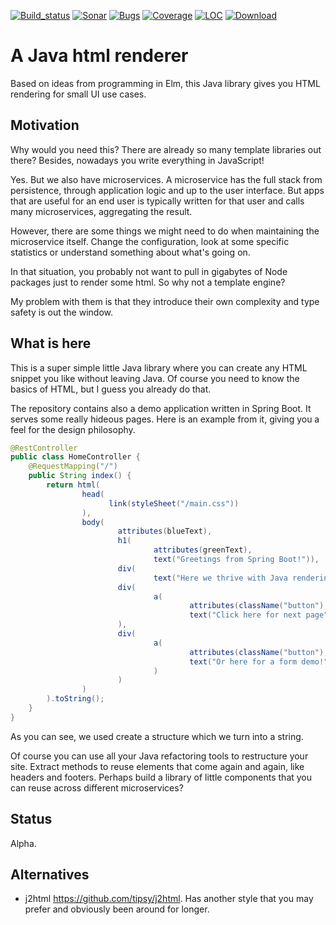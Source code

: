 [![Build_status](https://travis-ci.org/ArtComputerSE/ajavahtmlrenderer.svg?branch=master)](https://travis-ci.org/ArtComputerSE/ajavahtmlrenderer)
[![Sonar](https://sonarcloud.io/api/project_badges/measure?project=se.artcomputer.html%3Aajavahtmlrenderer&metric=alert_status)](https://sonarcloud.io/dashboard?id=se.artcomputer.html%3Aajavahtmlrenderer)
[![Bugs](https://sonarcloud.io/api/project_badges/measure?project=se.artcomputer.html%3Aajavahtmlrenderer&metric=bugs)](https://sonarcloud.io/dashboard?id=se.artcomputer.html%3Aajavahtmlrenderer)
[![Coverage](https://sonarcloud.io/api/project_badges/measure?project=se.artcomputer.html%3Aajavahtmlrenderer&metric=coverage)](https://sonarcloud.io/dashboard?id=se.artcomputer.html%3Aajavahtmlrenderer)
[![LOC](https://sonarcloud.io/api/project_badges/measure?project=se.artcomputer.html%3Aajavahtmlrenderer&metric=ncloc)](https://sonarcloud.io/dashboard?id=se.artcomputer.html%3Aajavahtmlrenderer)
[![Download](https://api.bintray.com/packages/perty/ArtComputerSE/ajavahtmlrenderer/images/download.svg) ](https://bintray.com/perty/ArtComputerSE/ajavahtmlrenderer/_latestVersion)

#  A Java html renderer
Based on ideas from programming in Elm, this Java library gives you HTML rendering for 
small UI use cases.

## Motivation
Why would you need this? There are already so many template libraries out there?
Besides, nowadays you write everything in JavaScript!

Yes. But we also have microservices. A microservice has the full stack from persistence, 
through application logic and up to the user interface. But apps that are
useful for an end user is typically written for that user and calls
many microservices, aggregating the result.

However, there are some things we might need to do when maintaining the 
microservice itself. Change the configuration, look at some specific statistics or
understand something about what's going on.

In that situation, you probably not want to pull in gigabytes of Node packages just
to render some html. So why not a template engine?

My problem with them is that they introduce their own complexity and type safety is 
out the window.

## What is here

This is a super simple little Java library where you can create any HTML snippet you like 
without leaving Java. Of course you need to know the basics of HTML, but I guess you already
do that.

The repository contains also a demo application written in Spring Boot. It serves some
really hideous pages. Here is an example from it, giving you a feel for the design
philosophy.

```java
@RestController
public class HomeController {
    @RequestMapping("/")
    public String index() {
        return html(
                head(
                      link(styleSheet("/main.css"))
                ),
                body(
                        attributes(blueText),
                        h1(
                                attributes(greenText),
                                text("Greetings from Spring Boot!")),
                        div(
                                text("Here we thrive with Java rendering pages.")),
                        div(
                                a(
                                        attributes(className("button"), href("/next")),
                                        text("Click here for next page"))
                        ),
                        div(
                                a(
                                        attributes(className("button"), href("/form")),
                                        text("Or here for a form demo!")
                                )
                        )
                )
        ).toString();
    }
}

```
As you can see, we used create a structure which we turn into a string.

Of course you can use all your Java refactoring tools to restructure your site. Extract
methods to reuse elements that come again and again, like headers and footers. Perhaps
build a library of little components that you can reuse across different microservices?

## Status

Alpha.

## Alternatives

- j2html https://github.com/tipsy/j2html. Has another style that you may prefer and obviously been around for longer.

 
